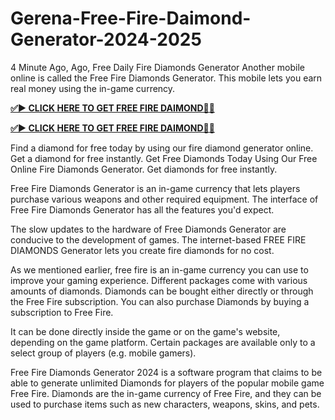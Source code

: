 # Gerena-Free-Fire-Daimond-Generator-2024-2025

4 Minute Ago,  Ago, Free Daily Fire Diamonds Generator Another mobile online is called the Free Fire Diamonds Generator. This mobile lets you earn real money using the in-game currency.

**[✅► CLICK HERE TO GET FREE FIRE DAIMOND💎✅](https://tinyurl.com/yzm2yxze)**

**[✅► CLICK HERE TO GET FREE FIRE DAIMOND💎✅](https://tinyurl.com/yzm2yxze)**

Find a diamond for free today by using our fire diamond generator online. Get a diamond for free instantly. Get Free Diamonds Today Using Our Free Online Fire Diamonds Generator. Get diamonds for free instantly.

Free Fire Diamonds Generator is an in-game currency that lets players purchase various weapons and other required equipment. The interface of Free Fire Diamonds Generator has all the features you'd expect.

The slow updates to the hardware of Free Diamonds Generator are conducive to the development of games. The internet-based FREE FIRE DIAMONDS Generator lets you create fire diamonds for no cost.

As we mentioned earlier, free fire is an in-game currency you can use to improve your gaming experience. Different packages come with various amounts of diamonds. Diamonds can be bought either directly or through the Free Fire subscription. You can also purchase Diamonds by buying a subscription to Free Fire.

It can be done directly inside the game or on the game's website, depending on the game platform. Certain packages are available only to a select group of players (e.g. mobile gamers).

Free Fire Diamonds Generator 2024 is a software program that claims to be able to generate unlimited Diamonds for players of the popular mobile game Free Fire. Diamonds are the in-game currency of Free Fire, and they can be used to purchase items such as new characters, weapons, skins, and pets.
